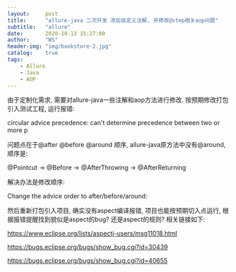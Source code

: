 ```yaml
---
layout:     post
title:      "allure-java 二次开发 添加自定义注解, 并修改@step相关aop问题"
subtitle:   "allure"
date:       2020-10-13 15:27:00
author:     "WS"
header-img: "img/bookstore-2.jpg"
catalog:    true
tags:
    - Allure
    - Java
    - AOP
---
```


由于定制化需求, 需要对allure-java一些注解和aop方法进行修改. 按预期修改打包引入测试工程, 运行报错:

circular advice precedence: can't determine precedence between two or more p

 

问题点在于@after @before @around 顺序, allure-java原方法中没有@around, 顺序是:

  @Pointcut -> @Before -> @AfterThrowing -> @AfterReturning

 

解决办法是修改顺序:

Change the advice order to after/before/around:

 

然后重新打包引入项目, 确实没有aspect编译报错, 项目也能按预期切入点运行, 根据报错提醒找到貌似是aspect的bug? 还是aspect的规则? 相关链接如下:

https://www.eclipse.org/lists/aspectj-users/msg11018.html

https://bugs.eclipse.org/bugs/show_bug.cgi?id=30439

https://bugs.eclipse.org/bugs/show_bug.cgi?id=40655

